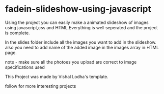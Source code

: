 # fadein-slideshow-using-javascript
Using the project you can easily make a animated slideshow of images using javascript,css and HTML.Everything is well seperated and the project is complete.


In the slides folder include all the images you want to add in the slideshow.
also you need to add name of the added image in the images array in HTML page.

note - make sure all the photoes you upload are correct to image specifications used 

This Project was made by Vishal Lodha's template.

follow for more interesting projects 
